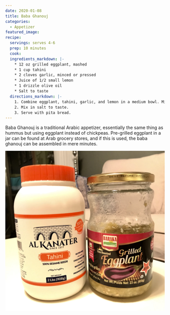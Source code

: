 ```yaml
---
date: 2020-01-08
title: Baba Ghanouj
categories:
  - Appetizer
featured_image:
recipe:
  servings: serves 4-6
  prep: 10 minutes
  cook:
  ingredients_markdown: |-
    * 12 oz grilled eggplant, mashed
    * 1 cup tahini
    * 2 cloves garlic, minced or pressed
    * Juice of 1/2 small lemon
    * 1 drizzle olive oil
    * Salt to taste
  directions_markdown: |-
    1. Combine eggplant, tahini, garlic, and lemon in a medium bowl. Mix with a spoon.
    2. Mix in salt to taste.
    3. Serve with pita bread.
---
```

Baba Ghanouj is a traditional Arabic appetizer, essentially the same thing as hummus but using eggplant instead of chickpeas. Pre-grilled eggplant in a jar can be found at Arab grocery stores, and if this is used, the baba ghanouj can be assembled in mere minutes.

![Tahini and eggplant jars](/images/tahiniAndEggplant.jpg)
